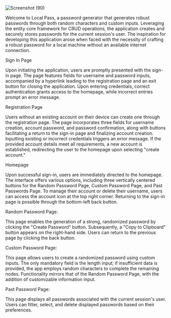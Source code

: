 ![Screenshot (90)](https://github.com/DROBNSON/LocalPass/assets/120675228/e214d6a5-9874-45b4-aac3-05e6ee116b58)


Welcome to Local Pass, a password generator that generates robust passwords through both random characters and custom inputs. Leveraging the entity core framework for CRUD operations, the application creates and securely stores passwords for the current session's user. The inspiration for developing this application arose when faced with the necessity of crafting a robust password for a local machine without an available internet connection.

Sign In Page

Upon initiating the application, users are promptly presented with the sign-in page. The page features fields for username and password inputs, accompanied by a hyperlink leading to the registration page and an exit button for closing the application. Upon entering credentials, correct authentication grants access to the homepage, while incorrect entries prompt an error message.

Registration Page

Users without an existing account on their device can create one through the registration page. The page incorporates three fields for username creation, account password, and password confirmation, along with buttons facilitating a return to the sign-in page and finalizing account creation. Inputting existing or incorrect credentials triggers an error message. If the provided account details meet all requirements, a new account is established, redirecting the user to the homepage upon selecting "create account."

Homepage

Upon successful sign-in, users are immediately directed to the homepage. The interface offers various options, including three vertically centered buttons for the Random Password Page, Custom Password Page, and Past Passwords Page. To manage their account or delete their username, users can access the account icon at the top right corner. Returning to the sign-in page is possible through the bottom-left back button.

Random Password Page:

This page enables the generation of a strong, randomized password by clicking the "Create Password" button. Subsequently, a "Copy to Clipboard" button appears on the right-hand side. Users can return to the previous page by clicking the back button.

Custom Password Page:

This page allows users to create a randomized password using custom inputs. The only mandatory field is the length input; if insufficient data is provided, the app employs random characters to complete the remaining nodes. Functionality mirrors that of the Random Password Page, with the addition of customizable information input.

Past Password Page:

This page displays all passwords associated with the current session's user. Users can filter, select, and delete displayed passwords based on their preferences.

